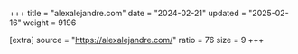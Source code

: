 +++
title = "alexalejandre.com"
date = "2024-02-21"
updated = "2025-02-16"
weight = 9196

[extra]
source = "https://alexalejandre.com/"
ratio = 76
size = 9
+++
